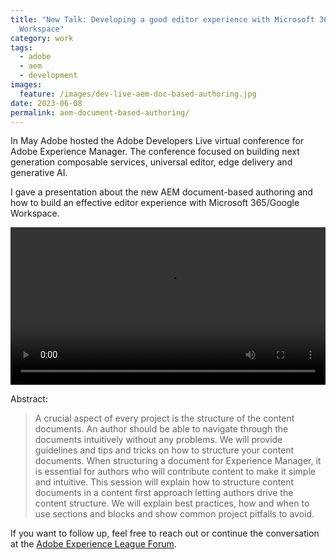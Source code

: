 ```yaml
---
title: "New Talk: Developing a good editor experience with Microsoft 365/Google
  Workspace"
category: work
tags:
  - adobe
  - aem
  - development
images:
  feature: /images/dev-live-aem-doc-based-authoring.jpg
date: 2023-06-08
permalink: aem-document-based-authoring/
---
```

In May Adobe hosted the Adobe Developers Live virtual conference for Adobe Experience Manager. The conference focused on building next generation composable services, universal editor, edge delivery and generative AI.

I gave a presentation about the new AEM document-based authoring and how to build an effective editor experience with Microsoft 365/Google Workspace.

<video controls width="100%">
  <source src="https://images-tv.adobe.com/mpcv3/7469/8ee3fb7a-4086-4f06-9898-0799c7aeea69_1685140943.854x480at800_h264.mp4" type="video/mp4">\
</video>

Abstract:

> A crucial aspect of every project is the structure of the content documents. An author should be able to navigate through the documents intuitively without any problems. We will provide guidelines and tips and tricks on how to structure your content documents. When structuring a document for Experience Manager, it is essential for authors who will contribute content to make it simple and intuitive. This session will explain how to structure content documents in a content first approach letting authors drive the content structure. We will explain best practices, how and when to use sections and blocks and show common project pitfalls to avoid.

If you want to follow up, feel free to reach out or continue the conversation at the [Adobe Experience League Forum](https://adobe.ly/40YBTnO).